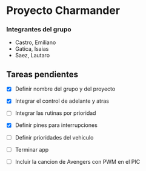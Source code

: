# Proyecto Charmander

### Integrantes del grupo

  * Castro, Emiliano
  * Gatica, Isaias
  * Saez, Lautaro

## Tareas pendientes 

  - [x] Definir nombre del grupo y del proyecto
  - [x] Integrar el control de adelante y atras
  - [ ] Integrar las rutinas por prioridad
  - [x] Definir pines para interrupciones
  - [ ] Definir prioridades del vehiculo
  - [ ] Terminar app
  - [ ] Incluir la cancion de Avengers con PWM en el PIC

